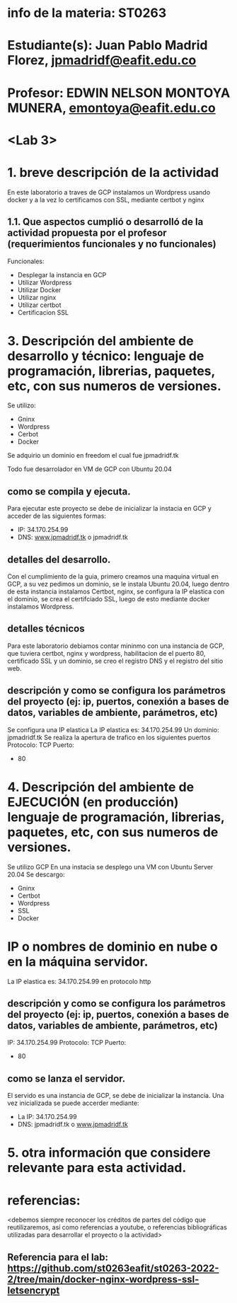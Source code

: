 # info de la materia: ST0263 <Topicos en telematica>
#
# Estudiante(s): Juan Pablo Madrid Florez, jpmadridf@eafit.edu.co
#
# Profesor: EDWIN NELSON MONTOYA MUNERA, emontoya@eafit.edu.co
#
# <Lab 3>
# 1. breve descripción de la actividad
En este laboratorio a traves de GCP instalamos un Wordpress usando docker y a la vez lo certificamos con SSL, mediante certbot y nginx 
<texto descriptivo>
## 1.1. Que aspectos cumplió o desarrolló de la actividad propuesta por el profesor (requerimientos funcionales y no funcionales)

Funcionales: 
- Desplegar la instancia en GCP
- Utilizar Wordpress
- Utilizar Docker
- Utilizar nginx
- Utilizar certbot
- Certificacion SSL


# 3. Descripción del ambiente de desarrollo y técnico: lenguaje de programación, librerias, paquetes, etc, con sus numeros de versiones.
Se utilizo:
- Gninx 
- Wordpress
- Cerbot
- Docker

Se adquirio un dominio en freedom el cual fue jpmadridf.tk

Todo fue desarrolador en VM de GCP con Ubuntu 20.04

## como se compila y ejecuta.
Para ejecutar este proyecto se debe de inicializar la instacia en GCP y acceder de las siguientes formas:
- IP: 34.170.254.99
- DNS: www.jpmadridf.tk o jpmadridf.tk

## detalles del desarrollo.
Con el cumplimiento de la guia, primero creamos una maquina virtual en GCP, a su vez pedimos un dominio, se le instala Ubuntu 20.04, luego dentro de esta instancia instalamos Certbot, nginx, se configura la IP elastica con el dominio, se crea el certifciado SSL, luego de esto mediante docker instalamos Wordpress.

## detalles técnicos
Para este laboratorio debiamos contar mininmo con una instancia de GCP, que tuviera certbot, nginx y wordpress, habilitacion de el puerto 80, certificado SSL y un dominio, se creo el registro DNS y el registro del sitio web.

## descripción y como se configura los parámetros del proyecto (ej: ip, puertos, conexión a bases de datos, variables de ambiente, parámetros, etc)
Se configura una IP elastica
La IP elastica es: 34.170.254.99
Un dominio: jpmadridf.tk
Se realiza la apertura de trafico en los siguientes puertos
Protocolo: TCP
Puerto: 
- 80

# 4. Descripción del ambiente de EJECUCIÓN (en producción) lenguaje de programación, librerias, paquetes, etc, con sus numeros de versiones.
Se utilizo GCP
En una instacia se desplego una VM con Ubuntu Server 20.04
Se descargo:
- Gninx
- Certbot
- Wordpress
- SSL
- Docker

# IP o nombres de dominio en nube o en la máquina servidor.
La IP elastica es: 34.170.254.99 en protocolo http

## descripción y como se configura los parámetros del proyecto (ej: ip, puertos, conexión a bases de datos, variables de ambiente, parámetros, etc)
IP: 34.170.254.99
Protocolo: TCP
Puerto: 
- 80

## como se lanza el servidor.
El servido es una instancia de GCP, se debe de inicializar la instancia.
Una vez inicializada se puede accerder mediante:
- La IP: 34.170.254.99
- DNS: jpmadridf.tk o www.jpmadridf.tk


# 5. otra información que considere relevante para esta actividad.

# referencias:
<debemos siempre reconocer los créditos de partes del código que reutilizaremos, así como referencias a youtube, o referencias bibliográficas utilizadas para desarrollar el proyecto o la actividad>
## Referencia para el lab: https://github.com/st0263eafit/st0263-2022-2/tree/main/docker-nginx-wordpress-ssl-letsencrypt
